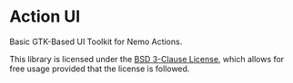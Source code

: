 # Action UI

Basic GTK-Based UI Toolkit for Nemo Actions.

This library is licensed under the [BSD 3-Clause License](LICENSE), which allows for free usage provided that the license is followed.
